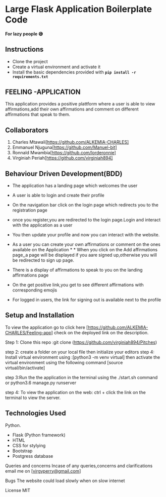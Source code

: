 # Large Flask Application Boilerplate Code
#### For lazy people 😅
## Instructions
* Clone the project
* Create a virtual environment and activate it
* Install the basic dependencies provided with **`pip install -r requirements.txt`**


## FEELING -APPLICATION
This application provides a positive plattform where a user is able to view affirmations,add their own affirmations and comment on different affirmations that speak to them.

## Collaborators
1. Charles Mtawali[https://github.com/ALKEMIA-CHARLES]
2. Emmanuel Njuguna[https://github.com/Manuel-bit]
3. Ronnald Mwambia[https://github.com/lorderonnie]
4. Virginiah Periah[https://github.com/virginiah894]

## Behaviour Driven Development(BDD)
* The application has a landing page which welcomes the user
* A user is able to login and create their profile
* On the navigation bar click on the login page which redirects you to the registration page
* once you register,you are redirected to the login page.Login and interact with the application as a user

* You then update your profile and now you can interact with the website.
* As a user you can create your own affirmations or comment on the ones available on the Application   * * When you click on the Add  affirmations page,,a page will be displayed if you aare signed up,otherwise you will be redirected to sign up page.
* There is a display of affirmations to speak to you on the landing affirmations page
* On the get positive  link,you get to see different affirmations with corresponding emojis
* For logged in users, the link for signing out is available next to the profile
## Setup and Installation
To view the application go to click here [https://github.com/ALKEMIA-CHARLES/Feeling-app] check on the deployed link on the description.

Step 1: Clone this repo :git clone (https://github.com/virginiah894/Pitches)

step 2: create a folder on your local file then initialize your editors step 4: Install virtual environment using :[python3 -m venv virtual] then activate the virtual environment using the following command [source virtual/bin/activate]

step 3:Run the the application in the terminal using the ./start.sh command or python3.6 manage.py runserver

step 4: To view the application on the web: ctrl + click the link on the terminal to view the server.

## Technologies Used
Python.
 * Flask (Python framework) 
 * HTML
 * CSS for stylying 
 * Bootstrap 
 * Postgress database

Queries and concerns
Incase of any queries,concerns and clarifications email me on [virgyperry@gmail.com]

Bugs
The website could load slowly when on slow internet

License
MIT